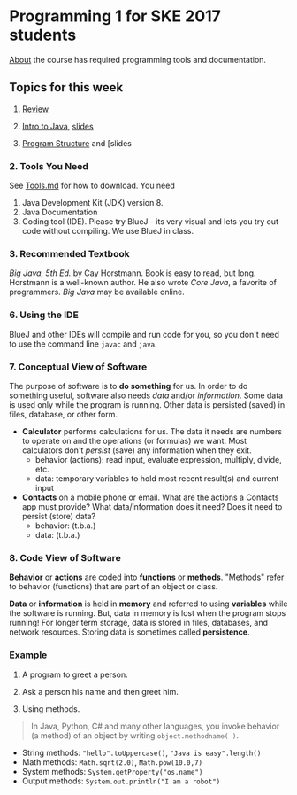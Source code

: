 # Programming 1 for SKE 2017 students

[About](About.md) the course has required programming tools and documentation.

## Topics for this week

1. [Review](week2/Review.md)

2. [Intro to Java](week2/Intro-to-Java.md), [slides](week2/0-Intro-to-Java.pdf)

3. [Program Structure](week2/Program-Structure.md) and [slides

### 2. Tools You Need

See [Tools.md](Tools.md) for how to download. You need

1. Java Development Kit (JDK) version 8.
2. Java Documentation  
3. Coding tool (IDE). Please try BlueJ - its very visual and lets you try out code without compiling. We use BlueJ in class.

### 3. Recommended Textbook

*Big Java, 5th Ed.* by Cay Horstmann.  Book is easy to read, but long.  Horstmann is a well-known author.  He also wrote *Core Java*, a favorite of programmers. *Big Java* may be available online.


### 6. Using the IDE

BlueJ and other IDEs will compile and run code for you, so you don't need to use the command line `javac` and `java`.

### 7. Conceptual View of Software

The purpose of software is to **do something** for us.  In order to do something useful, software also needs *data* and/or *information*.  Some data is used only while the program is running. Other data is persisted (saved) in files, database, or other form.

* **Calculator** performs calculations for us. The data it needs are numbers to operate on and the operations (or formulas) we want.  Most calculators don't *persist* (save) any information when they exit.
    * behavior (actions): read input, evaluate expression, multiply, divide, etc.
    * data: temporary variables to hold most recent result(s) and current input
* **Contacts** on a mobile phone or email.  What are the actions a Contacts app must provide?  What data/information does it need?  Does it need to persist (store) data?
    * behavior: (t.b.a.)
    * data: (t.b.a.)
    
### 8. Code View of Software

**Behavior** or **actions** are coded into **functions** or **methods**.  "Methods" refer to behavior (functions) that are part of an object or class.

**Data** or **information** is held in **memory** and referred to using **variables** while the software is running.  But, data in memory is lost when the program stops running! For longer term storage, data is stored in files, databases, and network resources.  Storing data is sometimes called **persistence**.

### Example

1. A program to greet a person.

2. Ask a person his name and then greet him.

3. Using methods.

> In Java, Python, C# and many other languages, you invoke behavior (a method)
> of an object by writing `object.methodname( )`.

   * String methods: `"hello".toUppercase()`, `"Java is easy".length()`
   * Math methods:   `Math.sqrt(2.0)`, `Math.pow(10.0,7)`
   * System methods: `System.getProperty("os.name")`
   * Output methods: `System.out.println("I am a robot")`
